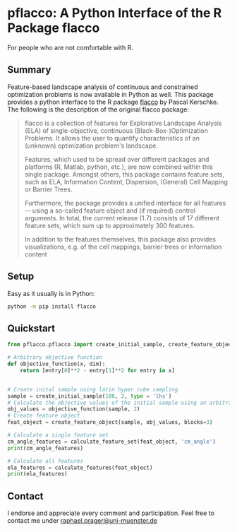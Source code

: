 # pflacco: A Python Interface of the R Package flacco
For people who are not comfortable with R.

## Summary
Feature-based landscape analysis of continuous and constrained optimization problems is now available in Python as well.
This package provides a python interface to the R package [flacco](https://github.com/kerschke/flacco) by Pascal Kerschke.
The following is the description of the original flacco package:
> flacco is a collection of features for Explorative Landscape Analysis (ELA) of single-objective, continuous (Black-Box-)Optimization Problems. It allows the user to quantify characteristics of an (unknown) optimization problem's landscape.
>
> Features, which used to be spread over different packages and platforms (R, Matlab, python, etc.), are now combined within this single package. Amongst others, this package contains feature sets, such as ELA, Information Content, Dispersion, (General) Cell Mapping or Barrier Trees.
>
> Furthermore, the package provides a unified interface for all features -- using a so-called feature object and (if required) control arguments. In total, the current release (1.7) consists of 17 different feature sets, which sum up to approximately 300 features.
>
> In addition to the features themselves, this package also provides visualizations, e.g. of the cell mappings, barrier trees or information content

## Setup
Easy as it usually is in Python:
```bash
python -m pip install flacco
```

## Quickstart
```python
from pflacco.pflacco import create_initial_sample, create_feature_object, calculate_feature_set, calculate_features

# Arbitrary objective function
def objective_function(x, dim):
    return [entry[0]**2 - entry[1]**2 for entry in x]


# Create inital sample using latin hyper cube sampling
sample = create_initial_sample(100, 2, type = 'lhs')
# Calculate the objective values of the initial sample using an arbitrary objective function (here y = x1^2 - x2^2)
obj_values = objective_function(sample, 2)
# Create feature object
feat_object = create_feature_object(sample, obj_values, blocks=3)

# Calculate a single feature set
cm_angle_features = calculate_feature_set(feat_object, 'cm_angle')
print(cm_angle_features)

# Calculate all features
ela_features = calculate_features(feat_object)
print(ela_features)
```

## Contact
I endorse and appreciate every comment and participation. Feel free to contact me under raphael.prager@uni-muenster.de
